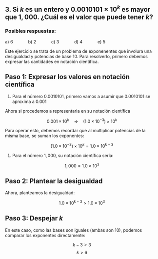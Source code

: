 ## 3. Si $k$ es un entero y $0.0010101 \times 10^k$ es mayor que $1,000$. ¿Cuál es el valor que puede tener $k$?  
### Posibles respuestas:
a) $6$ &emsp;&emsp;&emsp;
b) $2$ &emsp;&emsp;&emsp;
c) $3$ &emsp;&emsp;&emsp;
d) $4$ &emsp;&emsp;&emsp;
e) $5$ &emsp;&emsp;&emsp;

Este ejercicio se trata de un problema de exponenentes que involura una desigualdad y  potencias de base 10. Para resolverlo, primero debemos expresar las cantidades en notación científica.

## Paso 1: Expresar los valores en notación científica
1. Para el número $0.0010101$, primero vamos a asumir que  $0.0010101$ se aproxima a  $0.001$

Ahora  si procedemos a representarla en su notación científica
   

$$0.001 \times 10^k \quad\Rightarrow\quad  (1.0 \times 10^{-3}) \times 10^k$$ 

Para operar esto, debemos recordar que al multiplicar potencias de la misma base, se suman los exponentes:

$$(1.0 \times 10^{-3}) \times 10^k  =1.0 \times 10^{k-3}   $$ 

1. Para el número $1,000$, su notación científica sería:

$$1,000 = 1.0 \times 10^3$$

## Paso 2: Plantear la desigualdad
Ahora, planteamos la desigualdad:

$$1.0 \times 10^{k-3} > 1.0 \times 10^3$$

## Paso 3: Despejar $k$
En este caso, como las bases son iguales (ambas son 10), podemos comparar los exponentes directamente:

$$k - 3 > 3$$
$$k > 6$$





